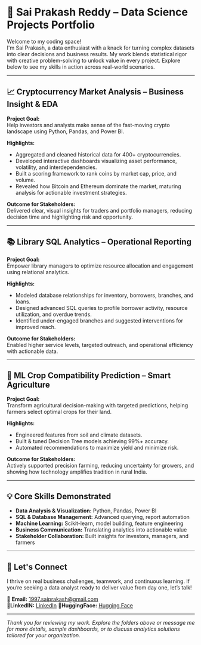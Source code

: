 # 🚀 Sai Prakash Reddy – Data Science Projects Portfolio

Welcome to my coding space!  
I'm Sai Prakash, a data enthusiast with a knack for turning complex datasets into clear decisions and business results. My work blends statistical rigor with creative problem-solving to unlock value in every project. Explore below to see my skills in action across real-world scenarios.

---

## 📈 Cryptocurrency Market Analysis – Business Insight & EDA

**Project Goal:**  
Help investors and analysts make sense of the fast-moving crypto landscape using Python, Pandas, and Power BI.

**Highlights:**  
- Aggregated and cleaned historical data for 400+ cryptocurrencies.
- Developed interactive dashboards visualizing asset performance, volatility, and interdependencies.
- Built a scoring framework to rank coins by market cap, price, and volume.
- Revealed how Bitcoin and Ethereum dominate the market, maturing analysis for actionable investment strategies.

**Outcome for Stakeholders:**  
Delivered clear, visual insights for traders and portfolio managers, reducing decision time and highlighting risk and opportunity.

---

## 📚 Library SQL Analytics – Operational Reporting

**Project Goal:**  
Empower library managers to optimize resource allocation and engagement using relational analytics.

**Highlights:**  
- Modeled database relationships for inventory, borrowers, branches, and loans.
- Designed advanced SQL queries to profile borrower activity, resource utilization, and overdue trends.
- Identified under-engaged branches and suggested interventions for improved reach.

**Outcome for Stakeholders:**  
Enabled higher service levels, targeted outreach, and operational efficiency with actionable data.

---

## 🌾 ML Crop Compatibility Prediction – Smart Agriculture

**Project Goal:**  
Transform agricultural decision-making with targeted predictions, helping farmers select optimal crops for their land.

**Highlights:**  
- Engineered features from soil and climate datasets.
- Built & tuned Decision Tree models achieving 99%+ accuracy.
- Automated recommendations to maximize yield and minimize risk.

**Outcome for Stakeholders:**  
Actively supported precision farming, reducing uncertainty for growers, and showing how technology amplifies tradition in rural India.

---

## 💡 Core Skills Demonstrated

- **Data Analysis & Visualization:** Python, Pandas, Power BI  
- **SQL & Database Management:** Advanced querying, report automation  
- **Machine Learning:** Scikit-learn, model building, feature engineering  
- **Business Communication:** Translating analytics into actionable value  
- **Stakeholder Collaboration:** Built insights for investors, managers, and farmers

---

## 🌟 Let's Connect

I thrive on real business challenges, teamwork, and continuous learning. If you’re seeking a data analyst ready to deliver value from day one, let’s talk!

📮 **Email:** 1997.saiprakash@gmail.com  
🔗**LinkedIN:** [LinkedIn](https://www.linkedin.com/in/sai-prakash-mereddy/)
🔗**HuggingFace:** [Hugging Face](https://huggingface.co/saiprakash97)

---

_Thank you for reviewing my work. Explore the folders above or message me for more details, sample dashboards, or to discuss analytics solutions tailored for your organization._
